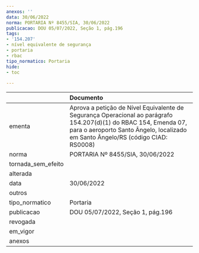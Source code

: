 ```yaml
---
anexos: ''
data: 30/06/2022
norma: PORTARIA Nº 8455/SIA, 30/06/2022
publicacao: DOU 05/07/2022, Seção 1, pág.196
tags:
- '154.207'
- nível equivalente de segurança
- portaria
- rbac
tipo_normatico: Portaria
hide: 
- toc 
 
---
```


|                    | Documento                                                                                                                                                                                            |
|:-------------------|:-----------------------------------------------------------------------------------------------------------------------------------------------------------------------------------------------------|
| ementa             | Aprova a petição de Nível Equivalente de Segurança Operacional ao parágrafo 154.207(d)(1) do RBAC 154, Emenda 07, para o aeroporto Santo Ângelo, localizado em Santo Ângelo/RS (código CIAD: RS0008) |
| norma              | PORTARIA Nº 8455/SIA, 30/06/2022                                                                                                                                                                     |
| tornada_sem_efeito |                                                                                                                                                                                                      |
| alterada           |                                                                                                                                                                                                      |
| data               | 30/06/2022                                                                                                                                                                                           |
| outros             |                                                                                                                                                                                                      |
| tipo_normatico     | Portaria                                                                                                                                                                                             |
| publicacao         | DOU 05/07/2022, Seção 1, pág.196                                                                                                                                                                     |
| revogada           |                                                                                                                                                                                                      |
| em_vigor           |                                                                                                                                                                                                      |
| anexos             |                                                                                                                                                                                                      |